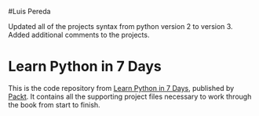 #Luis Pereda

Updated all of the projects syntax from python version 2 to version 3.
Added additional comments to the projects.

# Learn Python in 7 Days
This is the code repository from [Learn Python in 7 Days](https://www.packtpub.com/application-development/learn-python-7-days?utm_source=github&utm_medium=repository&utm_campaign=9781787288386), published by [Packt](https://www.packtpub.com/?utm_source=github). It contains all the supporting project files necessary to work through the book from start to finish.


